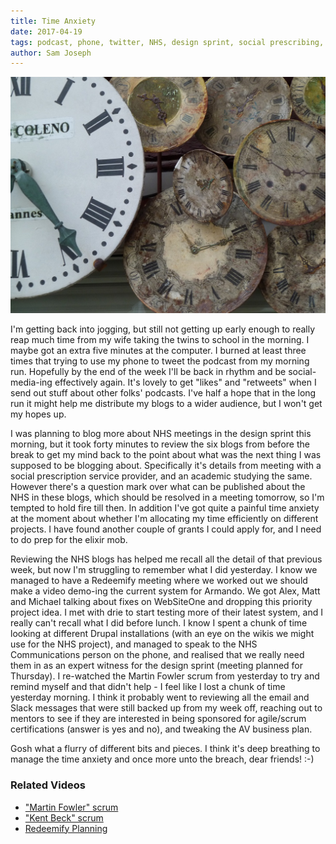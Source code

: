 ```yaml
---
title: Time Anxiety
date: 2017-04-19
tags: podcast, phone, twitter, NHS, design sprint, social prescribing, drupal, wikis 
author: Sam Joseph
---
```


![time anxiety](/images/time_anxiety.jpg)

I'm getting back into jogging, but still not getting up early enough to really reap much time from my wife taking the twins to school in the morning.  I maybe got an extra five minutes at the computer.  I burned at least three times that trying to use my phone to tweet the podcast from my morning run.  Hopefully by the end of the week I'll be back in rhythm and be social-media-ing effectively again.  It's lovely to get "likes" and "retweets" when I send out stuff about other folks' podcasts.  I've half a hope that in the long run it might help me distribute my blogs to a wider audience, but I won't get my hopes up.

I was planning to blog more about NHS meetings in the design sprint this morning, but it took forty minutes to review the six blogs from before the break to get my mind back to the point about what was the next thing I was supposed to be blogging about.  Specifically it's details from meeting with a social prescription service provider, and an academic studying the same.  However there's a question mark over what can be published about the NHS in these blogs, which should be resolved in a meeting tomorrow, so I'm tempted to hold fire till then.  In addition I've got quite a painful time anxiety at the moment about whether I'm allocating my time efficiently on different projects.  I have found another couple of grants I could apply for, and I need to do prep for the elixir mob.

Reviewing the NHS blogs has helped me recall all the detail of that previous week, but now I'm struggling to remember what I did yesterday.  I know we managed to have a Redeemify meeting where we worked out we should make a video demo-ing the current system for Armando.  We got Alex, Matt and Michael talking about fixes on WebSiteOne and dropping this priority project idea.  I met with drie to start testing more of their latest system, and I really can't recall what I did before lunch.  I know I spent a chunk of time looking at different Drupal installations (with an eye on the wikis we might use for the NHS project), and managed to speak to the NHS Communications person on the phone, and realised that we really need them in as an expert witness for the design sprint (meeting planned for Thursday).  I re-watched the Martin Fowler scrum from yesterday to try and remind myself and that didn't help - I feel like I lost a chunk of time yesterday morning.  I think it probably went to reviewing all the email and Slack messages that were still backed up from my week off, reaching out to mentors to see if they are interested in being sponsored for agile/scrum certifications (answer is yes and no), and tweaking the AV business plan.

Gosh what a flurry of different bits and pieces.  I think it's deep breathing to manage the time anxiety and once more unto the breach, dear friends! :-)

### Related Videos

* ["Martin Fowler" scrum](https://www.youtube.com/watch?v=4mlMMIIyZlM)
* ["Kent Beck" scrum](https://youtu.be/lhGfHh67VnA)
* [Redeemify Planning](https://youtu.be/oggJPzo7k_U)
